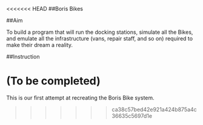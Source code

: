<<<<<<< HEAD
##Boris Bikes

##Aim

To build a program that will run the docking stations, simulate all the Bikes, and emulate all the infrastructure (vans, repair staff, and so on) required to make their dream a reality.

##Instruction

(To be completed)
=======
This is our first attempt at recreating the Boris Bike system.
>>>>>>> ca38c57bed42e921a424b875a4c36635c5697d1e
